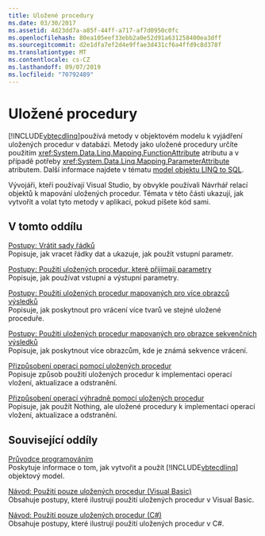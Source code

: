 ```yaml
---
title: Uložené procedury
ms.date: 03/30/2017
ms.assetid: 4d23dd7a-a85f-44ff-a717-af7d0950c0fc
ms.openlocfilehash: 80ea105eef33ebb2a0e52d91a631258400ea3dff
ms.sourcegitcommit: d2e1dfa7ef2d4e9ffae3d431cf6a4ffd9c8d378f
ms.translationtype: MT
ms.contentlocale: cs-CZ
ms.lasthandoff: 09/07/2019
ms.locfileid: "70792489"
---
```

# <a name="stored-procedures"></a>Uložené procedury
[!INCLUDE[vbtecdlinq](../../../../../../includes/vbtecdlinq-md.md)]používá metody v objektovém modelu k vyjádření uložených procedur v databázi. Metody jako uložené procedury určíte použitím <xref:System.Data.Linq.Mapping.FunctionAttribute> atributu a v případě potřeby <xref:System.Data.Linq.Mapping.ParameterAttribute> atributem. Další informace najdete v tématu [model objektu LINQ to SQL](the-linq-to-sql-object-model.md).  
  
 Vývojáři, kteří používají Visual Studio, by obvykle používali Návrhář relací objektů k mapování uložených procedur. Témata v této části ukazují, jak vytvořit a volat tyto metody v aplikaci, pokud píšete kód sami.  
  
## <a name="in-this-section"></a>V tomto oddílu  
 [Postupy: Vrátit sady řádků](how-to-return-rowsets.md)  
 Popisuje, jak vracet řádky dat a ukazuje, jak použít vstupní parametr.  
  
 [Postupy: Použití uložených procedur, které přijímají parametry](how-to-use-stored-procedures-that-take-parameters.md)  
 Popisuje, jak používat vstupní a výstupní parametry.  
  
 [Postupy: Použití uložených procedur mapovaných pro více obrazců výsledků](how-to-use-stored-procedures-mapped-for-multiple-result-shapes.md)  
 Popisuje, jak poskytnout pro vrácení více tvarů ve stejné uložené proceduře.  
  
 [Postupy: Použití uložených procedur mapovaných pro obrazce sekvenčních výsledků](how-to-use-stored-procedures-mapped-for-sequential-result-shapes.md)  
 Popisuje, jak poskytnout více obrazcům, kde je známá sekvence vrácení.  
  
 [Přizpůsobení operací pomocí uložených procedur](customizing-operations-by-using-stored-procedures.md)  
 Popisuje způsob použití uložených procedur k implementaci operací vložení, aktualizace a odstranění.  
  
 [Přizpůsobení operací výhradně pomocí uložených procedur](customizing-operations-by-using-stored-procedures-exclusively.md)  
 Popisuje, jak použít Nothing, ale uložené procedury k implementaci operací vložení, aktualizace a odstranění.  
  
## <a name="related-sections"></a>Související oddíly  
 [Průvodce programováním](programming-guide.md)  
 Poskytuje informace o tom, jak vytvořit a použít [!INCLUDE[vbtecdlinq](../../../../../../includes/vbtecdlinq-md.md)] objektový model.  
  
 [Návod: Použití pouze uložených procedur (Visual Basic)](walkthrough-using-only-stored-procedures-visual-basic.md)  
 Obsahuje postupy, které ilustrují použití uložených procedur v Visual Basic.  
  
 [Návod: Použití pouze uložených procedur (C#)](walkthrough-using-only-stored-procedures-csharp.md)  
 Obsahuje postupy, které ilustrují použití uložených procedur v C#.
